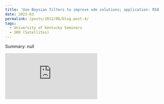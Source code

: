 ```yaml
---
title: 'Use Baysian filters to improve ode solutions; application: RSO (satellite) paths'
date: 2023-03
permalink: /posts/2012/08/blog-post-4/
tags:
  - University of Kentucky Seminars
  - SRO (Satellites)
---
```


Summary: null

<embed src="https://drive.google.com/file/d/1aFNErgPRiKwyr4636wW50cGt0_Xu_sw2/view?usp=sharing" type="application/pdf" />

